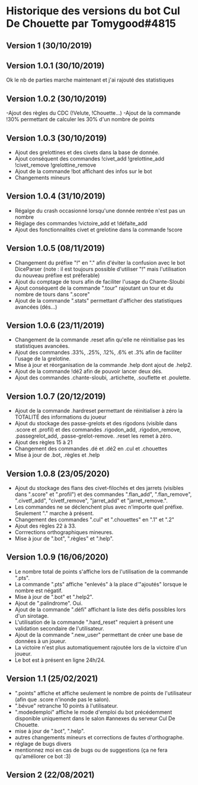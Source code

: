 # Historique des versions du bot Cul De Chouette par Tomygood#4815
## Version 1 (30/10/2019)

## Version 1.0.1 (30/10/2019)
Ok le nb de parties marche maintenant
et j'ai rajouté des statistiques

## Version 1.0.2 (30/10/2019)
-Ajout des règles du CDC (!Velute, !Chouette...)
-Ajout de la commande !30% permettant de calculer les 30% d'un nombre de points

## Version 1.0.3 (30/10/2019)
- Ajout des grelottines et des civets dans la base de donnée.
- Ajout conséquent des commandes !civet_add !grelottine_add !civet_remove !grelottine_remove
- Ajout de la commande !bot affichant des infos sur le bot
- Changements mineurs

## Version 1.0.4 (31/10/2019)
- Régalge du crash occasionné lorsqu'une donnée rentrée n'est pas un nombre
- Réglage des commandes !victoire_add et !défaite_add
- Ajout des fonctionnalités civet et grelotine dans la commande !score

## Version 1.0.5 (08/11/2019)
- Changement du préfixe "!" en "." afin d'éviter la confusion avec le bot DiceParser  (note : il est toujours possible d'utiliser "!" mais l'utilisation du nouveau préfixe est préferable)
- Ajout du comptage de tours afin de faciliter l'usage du Chante-Sloubi
- Ajout conséquent de la commande ".tour" rajoutant un tour et du nombre de tours dans ".score"
- Ajout de la commande ".stats" permettant d'afficher des statistiques avancées (dés...)

## Version 1.0.6 (23/11/2019)
- Changement de la commande .reset afin qu'elle ne réinitialise pas les statistiques avancées.
- Ajout des commandes .33%, .25%, .12%, .6% et .3% afin de faciliter l'usage de la grelotine.
- Mise à jour et réorganisation de la commande .help dont ajout de .help2.
- Ajout de la commande !dé2 afin de pouvoir lancer deux dés.
- Ajout des commandes .chante-sloubi, .artichette, .souflette et .poulette.

## Version 1.0.7 (20/12/2019)
- Ajout de la commande .hardreset permettant de réinitialiser à zéro la TOTALITÉ des informations du joueur
- Ajout du stockage des passe-grelots et des rigodons (visible dans .score et .profil) et des commandes .rigodon_add, .rigodon_remove, .passegrelot_add, .passe-grelot-remove. .reset les remet à zéro.
- Ajout des règles 15 à 21
- Changement des commandes .dé et .dé2 en .cul et .chouettes
- Mise à jour de .bot, .règles et .help

## Version 1.0.8 (23/05/2020)
- Ajout du stockage des flans des civet-filochés et des jarrets (visibles dans ".score" et ".profil") et des commandes ".flan_add", ".flan_remove", ".civetf_add", "civetf_remove", "jarret_add" et "jarret_remove.".
- Les commandes ne se déclenchent plus avec n'importe quel préfixe. Seulement "." marche à présent.
- Changement des commandes ".cul" et ".chouettes" en ".1" et ".2"
- Ajout des règles 22 à 33.
- Corrrections orthographiques mineures.
- Mise à jour de ".bot", ".règles" et ".help".

## Version 1.0.9 (16/06/2020)
- Le nombre total de points s'affiche lors de l'utilisation de la commande ".pts".
- La commande ".pts" affiche "enlevés" à la place d'"ajoutés" lorsque le nombre est négatif.
- Mise à jour de ".bot" et ".help2".
- Ajout de ".palindrome". Oui.
- Ajout de la commande ".défi" affichant la liste des défis possibles lors d'un sirotage.
- L'utilisation de la commande ".hard_reset" requiert à présent une validation secondaire de l'utilisateur.
- Ajout de la commande ".new_user" permettant de créer une base de données à un joueur.
- La victoire n'est plus automatiquement rajoutée lors de la victoire d'un joueur.
- Le bot est à présent en ligne 24h/24.

## Version 1.1 (25/02/2021)
 - ".points" affiche et affiche seulement le nombre de points de l'utilisateur (afin que .score n'inonde pas le salon).
 - ".bévue" retranche 10 points à l'utilisateur.
 - ".modedemploi" affiche le mode d'emploi du bot précédemment disponible uniquement dans le salon #annexes du serveur Cul De Chouette.
 - mise à jour de ".bot", ".help".
 - autres changements mineurs et corrections de fautes d'orthographe.
 - réglage de bugs divers
 - mentionnez moi en cas de bugs ou de suggestions (ça ne fera qu'améliorer ce bot :3)
 
## Version 2 (22/08/2021)
